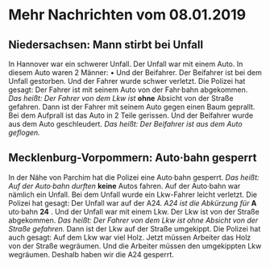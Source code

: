 # Mehr Nachrichten vom 08.01.2019


## Niedersachsen: Mann stirbt bei Unfall
In Hannover war ein schwerer Unfall. Der Unfall war mit einem Auto. In diesem Auto waren 2 Männer: • Und der Beifahrer. Der Beifahrer ist bei dem Unfall gestorben. Und der Fahrer wurde schwer verletzt. Die Polizei hat gesagt: Der Fahrer ist mit seinem Auto von der Fahr·bahn abgekommen. *Das heißt:* 
*Der Fahrer von dem Lkw ist* **ohne** Absicht von der Straße gefahren. Dann ist der Fahrer mit seinem Auto gegen einen Baum geprallt. Bei dem Aufprall ist das Auto in 2 Teile gerissen. Und der Beifahrer wurde aus dem Auto geschleudert. *Das heißt:* 
*Der Beifahrer ist aus dem Auto geflogen.* 

## Mecklenburg-Vorpommern: Auto·bahn gesperrt
In der Nähe von Parchim hat die Polizei eine Auto·bahn gesperrt. *Das heißt:* 
*Auf der Auto·bahn durften* **keine** Autos fahren. Auf der Auto·bahn war nämlich ein Unfall. Bei dem Unfall wurde ein Lkw-Fahrer leicht verletzt. Die Polizei hat gesagt: Der Unfall war auf der A24. 
*A24 ist die Abkürzung für* **A** uto·bahn **24** . Und der Unfall war mit einem Lkw. Der Lkw ist von der Straße abgekommen. *Das heißt:* 
*Der Fahrer von dem Lkw ist ohne Absicht von der Straße gefahren.* Dann ist der Lkw auf der Straße umgekippt. Die Polizei hat auch gesagt: Auf dem Lkw war viel Holz. Jetzt müssen Arbeiter das Holz von der Straße wegräumen. Und die Arbeiter müssen den umgekippten Lkw wegräumen. Deshalb haben wir die A24 gesperrt. 
